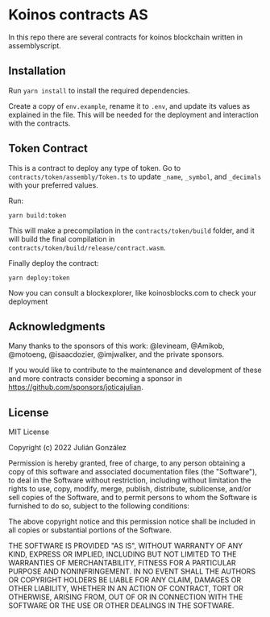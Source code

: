 # Koinos contracts AS

In this repo there are several contracts for koinos blockchain written in assemblyscript.

## Installation

Run `yarn install` to install the required dependencies.

Create a copy of `env.example`, rename it to `.env`, and update its values as explained in the file. This will be needed for the deployment and interaction with the contracts.

## Token Contract

This is a contract to deploy any type of token. Go to `contracts/token/assembly/Token.ts` to update `_name`, `_symbol`, and `_decimals` with your preferred values.

Run:

```
yarn build:token
```

This will make a precompilation in the `contracts/token/build` folder, and it will build the final compilation in `contracts/token/build/release/contract.wasm`.

Finally deploy the contract:

```
yarn deploy:token
```

Now you can consult a blockexplorer, like koinosblocks.com to check your deployment

## Acknowledgments

Many thanks to the sponsors of this work: @levineam, @Amikob, @motoeng, @isaacdozier, @imjwalker, and the private sponsors.

If you would like to contribute to the maintenance and development of these and more contracts consider becoming a sponsor in https://github.com/sponsors/joticajulian.

## License

MIT License

Copyright (c) 2022 Julián González

Permission is hereby granted, free of charge, to any person obtaining a copy
of this software and associated documentation files (the "Software"), to deal
in the Software without restriction, including without limitation the rights
to use, copy, modify, merge, publish, distribute, sublicense, and/or sell
copies of the Software, and to permit persons to whom the Software is
furnished to do so, subject to the following conditions:

The above copyright notice and this permission notice shall be included in all
copies or substantial portions of the Software.

THE SOFTWARE IS PROVIDED "AS IS", WITHOUT WARRANTY OF ANY KIND, EXPRESS OR
IMPLIED, INCLUDING BUT NOT LIMITED TO THE WARRANTIES OF MERCHANTABILITY,
FITNESS FOR A PARTICULAR PURPOSE AND NONINFRINGEMENT. IN NO EVENT SHALL THE
AUTHORS OR COPYRIGHT HOLDERS BE LIABLE FOR ANY CLAIM, DAMAGES OR OTHER
LIABILITY, WHETHER IN AN ACTION OF CONTRACT, TORT OR OTHERWISE, ARISING FROM,
OUT OF OR IN CONNECTION WITH THE SOFTWARE OR THE USE OR OTHER DEALINGS IN THE
SOFTWARE.
